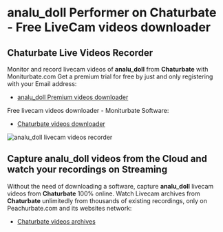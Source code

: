 # analu_doll Performer on Chaturbate - Free LiveCam videos downloader

## Chaturbate Live Videos Recorder

Monitor and record livecam videos of **analu_doll** from **Chaturbate** with Moniturbate.com
Get a premium trial for free by just and only registering with your Email address:
* [analu_doll Premium videos downloader](https://moniturbate.com/request-demo-licence-key.html)

Free livecam videos downloader - Moniturbate Software:
* [Chaturbate videos downloader](https://moniturbate.com/moniturbate-download-software.html)

![analu_doll livecam videos recorder](https://peachurnet.com/templates/moniturbate-software.png)


## Capture analu_doll videos from the Cloud and watch your recordings on Streaming

Without the need of downloading a software, capture **analu_doll** livecam videos from **Chaturbate** 100% online.
Watch Livecam archives from **Chaturbate** unlimitedly from thousands of existing recordings, only on Peachurbate.com and its websites network:
* [Chaturbate videos archives](https://peachurnet.com/)